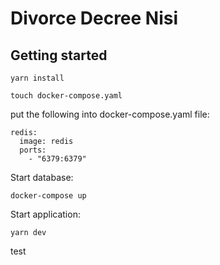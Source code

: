 # Divorce Decree Nisi

## Getting started

`yarn install`

`touch docker-compose.yaml`

put the following into docker-compose.yaml file:

```
redis:
  image: redis
  ports:
    - "6379:6379"
```

Start database:

`docker-compose up`

Start application:

`yarn dev`

test
